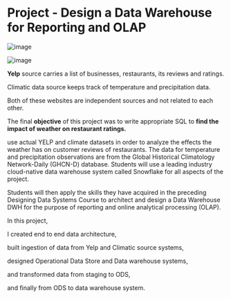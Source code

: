 # Project - Design a Data Warehouse for Reporting and OLAP

![image](https://user-images.githubusercontent.com/68102477/121981677-79304e80-cdd1-11eb-978c-bfe26d124ef7.png)


![image](https://user-images.githubusercontent.com/68102477/119745564-bcce2180-bed1-11eb-8997-9fe7771545e9.png)


**Yelp** source carries a list of businesses, restaurants, its reviews and ratings. 

Climatic data source keeps track of temperature and precipitation data. 

Both of these websites are independent sources and not related to each other. 

The final **objective** of this project was to write appropriate SQL to **find the impact of weather on restaurant ratings.**

use actual YELP and climate datasets in order to analyze the effects the weather has on customer reviews of restaurants. The data for temperature and precipitation observations are from the Global Historical Climatology Network-Daily (GHCN-D) database. Students will use a leading industry cloud-native data warehouse system called Snowflake for all aspects of the project.

Students will then apply the skills they have acquired in the preceding Designing Data Systems Course to architect and design a Data Warehouse DWH for the purpose of reporting and online analytical processing (OLAP).

In this project, 

I created end to end data architecture, 

built ingestion of data from Yelp and Climatic source systems, 

designed Operational Data Store and Data warehouse systems, 

and transformed data from staging to ODS,

and finally from ODS to data warehouse system. 
